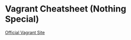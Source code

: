 # Vagrant Cheatsheet (Nothing Special)
  
  [Official Vagrant Site](https://www.vagrantup.com/docs/index.html)

